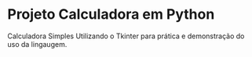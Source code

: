 # Projeto Calculadora em Python
 Calculadora Simples Utilizando o Tkinter para prática e demonstração do uso da lingaugem.
